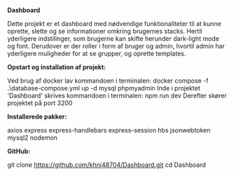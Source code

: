 **Dashboard**

Dette projekt er et dashboard med nødvendige funktionaliteter til at kunne oprette, slette og se informationer omkring brugernes stacks. Hertil yderligere indstilinger, som brugerne kan skifte herunder dark-light mode og font. Derudover er der roller i form af bruger og admin, hvortil admin har yderligere muligheder for at se grupper, og oprette templates.

**Opstart og installation af projekt:**

Ved brug af docker lav kommandoen i terminalen: docker compose -f .\database-compose.yml up -d mysql phpmyadmin
Inde i projektet 'Dashboard' skrives kommandoen i terminalen: npm run dev
Derefter skører projektet på port 3200


**Installerede pakker:**

axios 
express
express-handlebars
express-session
hbs
jsonwebtoken
mysql2
nodemon


**GitHub:**

git clone https://github.com/khni48704/Dashboard.git
cd Dashboard